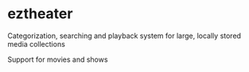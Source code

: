 # eztheater
Categorization, searching and playback system for large, locally stored media collections

Support for movies and shows
